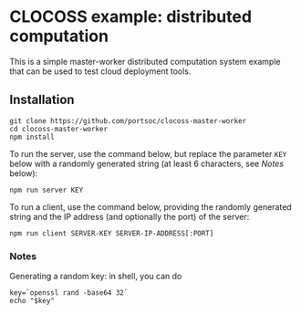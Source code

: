 # CLOCOSS example: distributed computation

This is a simple master-worker distributed computation system example that can be
used to test cloud deployment tools.

## Installation

```
git clone https://github.com/portsoc/clocoss-master-worker
cd clocoss-master-worker
npm install
```

To run the server, use the command below, but replace the parameter `KEY` below with a randomly generated string (at least 6 characters, see _Notes_ below):

```
npm run server KEY
```

To run a client, use the command below, providing the randomly generated string and the IP address (and optionally the port) of the server:

```
npm run client SERVER-KEY SERVER-IP-ADDRESS[:PORT]
```


### Notes

Generating a random key: in shell, you can do

```
key=`openssl rand -base64 32`
echo "$key"
```
